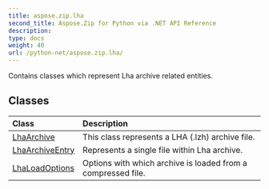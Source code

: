 ```yaml
---
title: aspose.zip.lha
second_title: Aspose.Zip for Python via .NET API Reference
description: 
type: docs
weight: 40
url: /python-net/aspose.zip.lha/
---
```



Contains classes which represent Lha archive related entities.

## Classes
| Class | Description |
| :- | :- |
|[LhaArchive](/zip/python-net/aspose.zip.lha/lhaarchive/)|This class represents a LHA (.lzh) archive file.|
|[LhaArchiveEntry](/zip/python-net/aspose.zip.lha/lhaarchiveentry/)|Represents a single file within Lha archive.|
|[LhaLoadOptions](/zip/python-net/aspose.zip.lha/lhaloadoptions/)|Options with which archive is loaded from a compressed file.|
